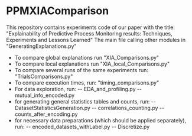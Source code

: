 # PPMXIAComparison
This repository contains experiments code of our paper with the title: "Explainability of Predictive Process Monitoring results: Techniques, Experiments and Lessons Learned"
The main file calling other modules in "GeneratingExplanations.py"
- To compare global explanations run "XIA_Comparisons.py"
- To compare local explanations run "XIA_local_Comparisons.py"
- To compare several runs of the same experiments run: "TrialsComparisons.py"
- To compare execution times, run: "timing_comparisons.py"
- For data exploration, run:
            -- EDA_and_profiling.py 
            -- mutual_info_encoded.py
- for generating general statistics tables and counts, run:
            -- DatasetStatisticsGeneration.py
            -- correlations_counting.py
            -- counts_after_encoding.py
- for necessary data preparations (which should be applied separately), run:
            -- encoded_datasets_withLabel.py
            -- Discretize.py
